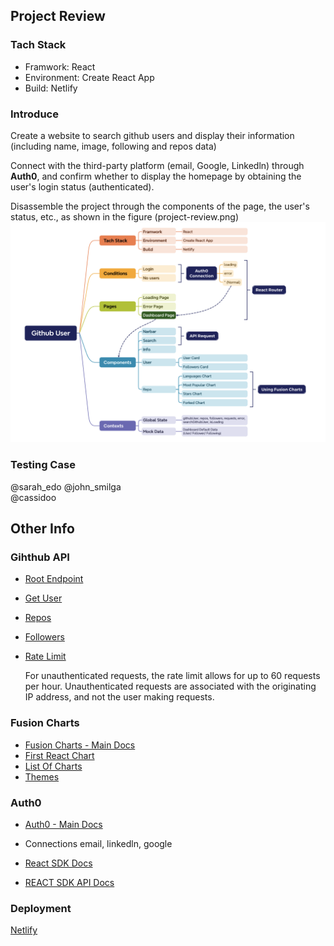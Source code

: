 ## Project Review

### Tach Stack
- Framwork: React
- Environment: Create React App
- Build: Netlify

### Introduce
Create a website to search github users and display their information (including name, image, following and repos data)

Connect with the third-party platform (email, Google, Linkedln) through **Auth0**, and confirm whether to display the homepage by obtaining the user's login status (authenticated).

Disassemble the project through the components of the page, the user's status, etc., as shown in the figure (project-review.png) ![Review](project-review.png)

### Testing Case

@sarah_edo 
@john_smilga  
@cassidoo 



## Other Info

### Gihthub API
- [Root Endpoint](https://api.github.com)
- [Get User](https://api.github.com/users/wesbos)
- [Repos](https://api.github.com/users/john-smilga/repos?per_page=100)
- [Followers](https://api.github.com/users/john-smilga/followers)
- [Rate Limit](https://api.github.com/rate_limit)

  For unauthenticated requests, the rate limit allows for up to 60 requests per hour. 
  Unauthenticated requests are associated with the originating IP address, and not the user making requests.

### Fusion Charts
- [Fusion Charts - Main Docs](https://www.fusioncharts.com/)
- [First React Chart](https://www.fusioncharts.com/dev/getting-started/react/your-first-chart-using-react)
- [List Of Charts](https://www.fusioncharts.com/dev/chart-guide/list-of-charts)
- [Themes](https://www.fusioncharts.com/dev/themes/introduction-to-themes)

### Auth0
- [Auth0 - Main Docs](https://auth0.com/)
- Connections
  email, linkedln, google

- [React SDK Docs](https://auth0.com/docs/libraries/auth0-react)
- [REACT SDK API Docs](https://auth0.github.io/auth0-react/)

### Deployment
[Netlify](https://www.netlify.com/)